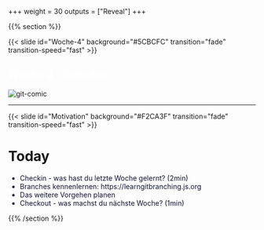 +++
weight = 30
outputs = ["Reveal"]
+++

{{% section %}}

{{< slide id="Woche-4" background="#5CBCFC" transition="fade" transition-speed="fast" >}}

<h2 style="color: #fff ;">Woche 4 - Branches</h2>

![git-comic](./branches.png)

---

{{< slide id="Motivation" background="#F2CA3F" transition="fade" transition-speed="fast" >}}

# Today

<ul>
<li style ="color: #121234;">Checkin - was hast du letzte Woche gelernt? (2min)</li>
<li style ="color: #121234;">Branches kennenlernen: https://learngitbranching.js.org</li>
<li style ="color: #121234;">Das weitere Vorgehen planen</li>
<li style ="color: #121234;">Checkout - was machst du nächste Woche? (1min)</li>
</ul>


{{% /section %}}
